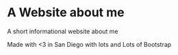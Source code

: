 # A Website about me 

A short informational website about me 

Made with <3 in San Diego with lots and Lots of Bootstrap
